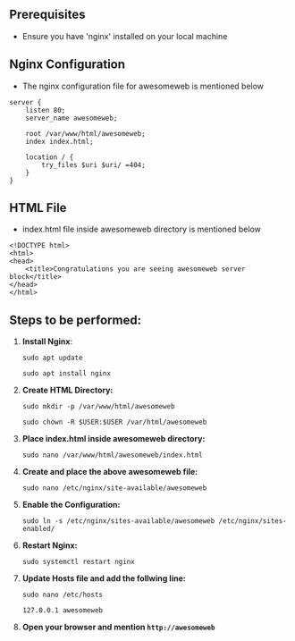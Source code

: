 ## Prerequisites
  - Ensure you have 'nginx' installed on your local machine

## Nginx Configuration
  - The nginx configuration file for awesomeweb is mentioned below
```
server {
    listen 80;
    server_name awesomeweb;

    root /var/www/html/awesomeweb;
    index index.html;

    location / {
        try_files $uri $uri/ =404;
    }
}

```

## HTML File
  - index.html file inside awesomeweb directory is mentioned below
```
<!DOCTYPE html>
<html>
<head>
    <title>Congratulations you are seeing awesomeweb server block</title>
</head>
</html>
```

## Steps to be performed:

1. **Install Nginx**:
   
    `sudo apt update`
   
    `sudo apt install nginx`
    

2. **Create HTML Directory:**
   
    `sudo mkdir -p /var/www/html/awesomeweb`
   
    `sudo chown -R $USER:$USER /var/html/awesomeweb`
    

3. **Place index.html inside awesomeweb directory:**
    
    `sudo nano /var/www/html/awesomeweb/index.html`
    

4. **Create and place the above awesomeweb file:**
    
    `sudo nano /etc/nginx/site-available/awesomeweb`
    

5. **Enable the Configuration:**

   `sudo ln -s /etc/nginx/sites-available/awesomeweb /etc/nginx/sites-enabled/`

6. **Restart Nginx:**   

   `sudo systemctl restart nginx`

7. **Update Hosts file and add the follwing line:**

    `sudo nano /etc/hosts`

    `127.0.0.1 awesomeweb`

8. **Open your browser and mention `http://awesomeweb`**    
    

